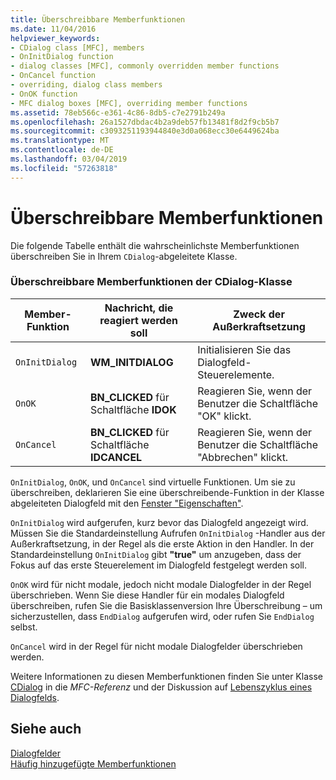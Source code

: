 ```yaml
---
title: Überschreibbare Memberfunktionen
ms.date: 11/04/2016
helpviewer_keywords:
- CDialog class [MFC], members
- OnInitDialog function
- dialog classes [MFC], commonly overridden member functions
- OnCancel function
- overriding, dialog class members
- OnOK function
- MFC dialog boxes [MFC], overriding member functions
ms.assetid: 78eb566c-e361-4c86-8db5-c7e2791b249a
ms.openlocfilehash: 26a1527dbdac4b2a9deb57fb13481f8d2f9cb5b7
ms.sourcegitcommit: c3093251193944840e3d0a068ecc30e6449624ba
ms.translationtype: MT
ms.contentlocale: de-DE
ms.lasthandoff: 03/04/2019
ms.locfileid: "57263818"
---
```

# <a name="commonly-overridden-member-functions"></a>Überschreibbare Memberfunktionen

Die folgende Tabelle enthält die wahrscheinlichste Memberfunktionen überschreiben Sie in Ihrem `CDialog`-abgeleitete Klasse.

### <a name="commonly-overridden-member-functions-of-class-cdialog"></a>Überschreibbare Memberfunktionen der CDialog-Klasse

|Member-Funktion|Nachricht, die reagiert werden soll|Zweck der Außerkraftsetzung|
|---------------------|----------------------------|-----------------------------|
|`OnInitDialog`|**WM_INITDIALOG**|Initialisieren Sie das Dialogfeld-Steuerelemente.|
|`OnOK`|**BN_CLICKED** für Schaltfläche **IDOK**|Reagieren Sie, wenn der Benutzer die Schaltfläche "OK" klickt.|
|`OnCancel`|**BN_CLICKED** für Schaltfläche **IDCANCEL**|Reagieren Sie, wenn der Benutzer die Schaltfläche "Abbrechen" klickt.|

`OnInitDialog`, `OnOK`, und `OnCancel` sind virtuelle Funktionen. Um sie zu überschreiben, deklarieren Sie eine überschreibende-Funktion in der Klasse abgeleiteten Dialogfeld mit den [Fenster "Eigenschaften"](/visualstudio/ide/reference/properties-window).

`OnInitDialog` wird aufgerufen, kurz bevor das Dialogfeld angezeigt wird. Müssen Sie die Standardeinstellung Aufrufen `OnInitDialog` -Handler aus der Außerkraftsetzung, in der Regel als die erste Aktion in den Handler. In der Standardeinstellung `OnInitDialog` gibt **"true"** um anzugeben, dass der Fokus auf das erste Steuerelement im Dialogfeld festgelegt werden soll.

`OnOK` wird für nicht modale, jedoch nicht modale Dialogfelder in der Regel überschrieben. Wenn Sie diese Handler für ein modales Dialogfeld überschreiben, rufen Sie die Basisklassenversion Ihre Überschreibung – um sicherzustellen, dass `EndDialog` aufgerufen wird, oder rufen Sie `EndDialog` selbst.

`OnCancel` wird in der Regel für nicht modale Dialogfelder überschrieben werden.

Weitere Informationen zu diesen Memberfunktionen finden Sie unter Klasse [CDialog](../mfc/reference/cdialog-class.md) in die *MFC-Referenz* und der Diskussion auf [Lebenszyklus eines Dialogfelds](../mfc/life-cycle-of-a-dialog-box.md).

## <a name="see-also"></a>Siehe auch

[Dialogfelder](../mfc/dialog-boxes.md)<br/>
[Häufig hinzugefügte Memberfunktionen](../mfc/commonly-added-member-functions.md)
